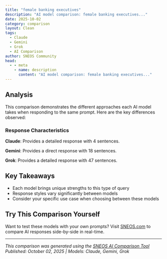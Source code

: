 ```yaml
---
title: "female banking executives"
description: "AI model comparison: female banking executives..."
date: 2025-10-02
category: comparison
layout: Clean
tags:
  - Claude
  - Gemini
  - Grok
  - AI Comparison
author: SNEOS Community
head:
  - - meta
    - name: description
      content: "AI model comparison: female banking executives..."
---
```


<ChatComparison
  title="female banking executives"
  prompt="female banking executives"
  :responses='{
    "Claude": "Female banking executives have made significant strides in an industry that was historically male-dominated. Here are some key points about women in banking leadership:\n\n## Notable Current and Recent Leaders\n\n**Current Executives:**\n- **Jane Fraser** - CEO of Citigroup (first woman to lead a major U.S. bank)\n- **Marianne Lake** - CEO of Consumer \u0026 Community Banking at JPMorgan Chase\n- **Jennifer Piepszak** - Co-CEO of Commercial \u0026 Investment Bank at JPMorgan Chase\n- **Alison Rose** - CEO of NatWest Group (UK)\n\n**Notable Past Leaders:**\n- **Abigail Johnson** - CEO of Fidelity Investments\n- **Ellen Costello** - Former CEO of BNY Mellon Wealth Management\n- **Ruth Porat** - CFO of Alphabet (formerly Goldman Sachs CFO)\n\n## Progress and Challenges\n\n**Positive Trends:**\n- Increasing representation in C-suite and board positions\n- More women in senior risk, compliance, and operational roles\n- Growing pipeline of female talent in mid-level management\n\n**Ongoing Challenges:**\n- Still underrepresented at the CEO level of major banks\n- Pay gaps persist in some institutions\n- Work-life balance pressures in demanding roles\n\n## Industry Impact\n\nFemale executives have often been credited with:\n- Bringing diverse perspectives to risk management\n- Emphasizing stakeholder capitalism and ESG initiatives\n- Improving corporate governance and compliance cultures\n\nWould you like me to focus on any particular aspect, such as specific leaders, career paths, or industry trends?",
    "Gemini": "Okay, I can provide you with information about female banking executives. To give you the most relevant information, tell me what you\u0027re interested in knowing. For example, are you looking for:\n\n*   **A list of prominent female banking executives?** (e.g., CEOs, CFOs, etc.)\n*   **Statistics on the representation of women in banking leadership?** (e.g., percentage of female executives)\n*   **Information on the challenges and opportunities for women in banking?**\n*   **Resources for women in banking?** (e.g., organizations, mentorship programs)\n*   **Historical information on women in banking?**\n*   **Specific examples of successful female banking executives and their stories?**\n*   **Information about companies with strong female leadership in the banking sector?**\n*   **Salary and compensation data for female banking executives?**\n\nOnce you tell me what you\u0027re looking for, I can provide more specific and helpful information.\n",
    "Grok": "Female banking executives have made significant strides in what has traditionally been a male-dominated industry. Their leadership, innovation, and contributions are reshaping the financial sector globally. Below is an overview of notable female banking executives, key challenges they face, and their impact on the industry.\n\n### Notable Female Banking Executives\n1. **Jane Fraser (CEO, Citigroup)**  \n   - Jane Fraser made history as the first woman to lead a major Wall Street bank when she became CEO of Citigroup in 2021.  \n   - Under her leadership, Citi has focused on streamlining operations, exiting non-core markets, and emphasizing sustainable finance.  \n   - Background: Fraser has over 30 years of experience in banking, with roles spanning consumer banking, wealth management, and strategy.\n\n2. **Ana Bot\u00EDn (Executive Chairman, Banco Santander)**  \n   - Ana Bot\u00EDn has been at the helm of Banco Santander, one of Spain\u0027s largest banks, since 2014.  \n   - She has driven digital transformation initiatives and expanded the bank\u0027s global presence.  \n   - Background: A third-generation banker, Bot\u00EDn has a strong legacy in the industry and a focus on innovation.\n\n3. **Abigail Johnson (Chairman and CEO, Fidelity Investments)**  \n   - Leading one of the largest asset management firms globally, Johnson oversees Fidelity\u0027s operations, which manage trillions in assets.  \n   - She has pushed for technological advancements and cryptocurrency integration.  \n   - Background: Johnson joined the family business in 1988 and rose through the ranks to become CEO in 2014.\n\n4. **Adena Friedman (President and CEO, Nasdaq)**  \n   - Friedman is a prominent figure in financial markets as the head of Nasdaq, overseeing one of the world\u2019s leading stock exchanges.  \n   - She has advanced Nasdaq\u0027s focus on technology and data analytics.  \n   - Background: Friedman has held various leadership roles at Nasdaq since joining in 1993.\n\n5. **Mary Callahan Erdoes (CEO, J.P. Morgan Asset \u0026 Wealth Management)**  \n   - Erdoes oversees one of the largest asset and wealth management divisions in the world at J.P. Morgan.  \n   - She is known for her client-focused leadership and strategic growth initiatives.  \n   - Background: With decades of experience in finance, she has been with J.P. Morgan since 1996.\n\n### Challenges Faced by Female Banking Executives\nDespite their achievements, female banking executives often encounter unique challenges:\n- **Gender Bias and Stereotypes**: Women in leadership roles may face unconscious bias, with their decisions or authority questioned more frequently than their male counterparts.\n- **Work-Life Balance**: The demanding nature of executive roles can disproportionately affect women due to societal expectations around family and caregiving responsibilities.\n- **Underrepresentation**: Women remain underrepresented in C-suite roles in banking. According to a 2023 report by McKinsey \u0026 Company, women hold only about 20% of senior leadership positions in financial services.\n- **Glass Ceiling**: Breaking through to top roles often requires overcoming systemic barriers and limited access to mentorship or sponsorship.\n\n### Impact on the Industry\nFemale banking executives are driving meaningful change in the financial sector:\n- **Diversity and Inclusion**: Their presence at the top fosters policies that promote gender equity and diversity within organizations.\n- **Innovation**: Leaders like Jane Fraser and Abigail Johnson are prioritizing technology and digitization, ensuring their firms remain competitive in a rapidly evolving industry.\n- **Sustainable Finance**: Many female executives advocate for environmental, social, and governance (ESG) initiatives, aligning banking practices with broader societal goals.\n- **Mentorship**: They often serve as role models and mentors for aspiring women in finance, helping to build the next generation of leaders.\n\n### Statistics on Women in Banking Leadership\n- A 2022 study by Deloitte found that women hold only 6% of CEO positions in global financial institutions, despite comprising nearly half of the entry-level workforce in the sector.\n- Progress is slow but steady: The percentage of women on bank boards globally increased from 20% in 2016 to 25% in 2022, according to EY.\n- Firms with greater gender diversity in leadership often outperform their peers financially, as noted in a 2020 McKinsey report, which found that companies in the top quartile for gender diversity on executive teams were 25% more likely to have above-average profitability.\n\n### How to Support Female Banking Executives\n- **Corporate Policies**: Companies can implement mentorship programs, flexible work arrangements, and transparent promotion criteria to support women\u2019s career advancement.\n- **Cultural Shifts**: Addressing unconscious bias through training and fostering inclusive workplace cultures is critical.\n- **Networking Opportunities**: Women-specific professional networks and events can provide female executives with resources and visibility.\n\nFemale banking executives are paving the way for a more equitable and innovative financial industry. Their leadership not only breaks barriers but also sets new standards for excellence and inclusivity. If you\u0027re looking for specific data, profiles of other executives, or information on women in banking in a particular region or sector, let me know!"
  }'
  published-date="14:18"
/>

## Analysis

This comparison demonstrates the different approaches each AI model takes when responding to the same prompt. Here are the key differences observed:

### Response Characteristics

**Claude**: Provides a detailed response with 4 sentences. 

**Gemini**: Provides a direct response with 18 sentences. 

**Grok**: Provides a detailed response with 47 sentences. 

## Key Takeaways

- Each model brings unique strengths to this type of query
- Response styles vary significantly between models
- Consider your specific use case when choosing between these models

## Try This Comparison Yourself

Want to test these models with your own prompts? Visit [SNEOS.com](https://sneos.com) to compare AI responses side-by-side in real-time.

---

*This comparison was generated using the [SNEOS AI Comparison Tool](https://sneos.com)*
*Published: October 02, 2025 | Models: Claude, Gemini, Grok*
